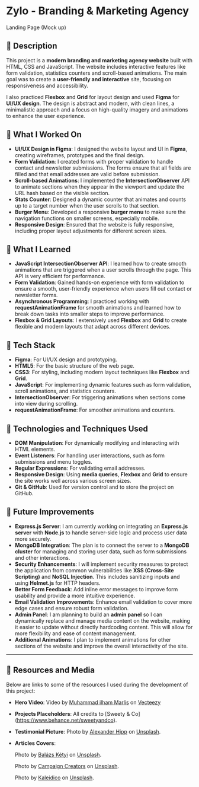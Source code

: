 # Zylo - Branding & Marketing Agency
Landing Page (Mock up)

## 🫧 Description

This project is a **modern branding and marketing agency website** built with HTML, CSS and JavaScript.
The website includes interactive features like form validation, statistics counters and scroll-based animations. The main goal was to create a **user-friendly and interactive** site, focusing on responsiveness and accessibility.

I also practiced **Flexbox** and **Grid** for layout design and used **Figma** for **UI/UX design**. The design is abstract and modern, with clean lines, a minimalistic approach and a focus on high-quality imagery and animations to enhance the user experience.

## 🫧 What I Worked On

- **UI/UX Design in Figma**: I designed the website layout and UI in **Figma**, creating wireframes, prototypes and the final design.
- **Form Validation**: I created forms with proper validation to handle contact and newsletter submissions. The forms ensure that all fields are filled and that email addresses are valid before submission.
- **Scroll-based Animations**: I implemented the **IntersectionObserver** API to animate sections when they appear in the viewport and update the URL hash based on the visible section.
- **Stats Counter**: Designed a dynamic counter that animates and counts up to a target number when the user scrolls to that section.
- **Burger Menu**: Developed a responsive **burger menu** to make sure the navigation functions on smaller screens, especially mobile.
- **Responsive Design**: Ensured that the website is fully responsive, including proper layout adjustments for different screen sizes.

## 🫧 What I Learned

- **JavaScript IntersectionObserver API**: I learned how to create smooth animations that are triggered when a user scrolls through the page. This API is very efficient for performance.
- **Form Validation**: Gained hands-on experience with form validation to ensure a smooth, user-friendly experience when users fill out contact or newsletter forms.
- **Asynchronous Programming**: I practiced working with **requestAnimationFrame** for smooth animations and learned how to break down tasks into smaller steps to improve performance.
- **Flexbox & Grid Layouts**: I extensively used **Flexbox** and **Grid** to create flexible and modern layouts that adapt across different devices.

## 🫧 Tech Stack

- **Figma**: For UI/UX design and prototyping.
- **HTML5**: For the basic structure of the web page.
- **CSS3**: For styling, including modern layout techniques like **Flexbox** and **Grid**.
- **JavaScript**: For implementing dynamic features such as form validation, scroll animations, and statistics counters.
- **IntersectionObserver**: For triggering animations when sections come into view during scrolling.
- **requestAnimationFrame**: For smoother animations and counters.

## 🫧 Technologies and Techniques Used

- **DOM Manipulation**: For dynamically modifying and interacting with HTML elements.
- **Event Listeners**: For handling user interactions, such as form submissions and menu toggles.
- **Regular Expressions**: For validating email addresses.
- **Responsive Design**: Using **media queries**, **Flexbox** and **Grid** to ensure the site works well across various screen sizes.
- **Git & GitHub**: Used for version control and to store the project on GitHub.

## 🫧 Future Improvements

- **Express.js Server**: I am currently working on integrating an **Express.js server** with **Node.js** to handle server-side logic and process user data more securely.
- **MongoDB Integration**: The plan is to connect the server to a **MongoDB cluster** for managing and storing user data, such as form submissions and other interactions.
- **Security Enhancements**: I will implement security measures to protect the application from common vulnerabilities like **XSS (Cross-Site Scripting)** and **NoSQL Injection**. This includes sanitizing inputs and using **Helmet.js** for HTTP headers.
- **Better Form Feedback**: Add inline error messages to improve form usability and provide a more intuitive experience.
- **Email Validation Improvements**: Enhance email validation to cover more edge cases and ensure robust form validation.
- **Admin Panel**: I am planning to build an **admin panel** so I can dynamically replace and manage media content on the website, making it easier to update without directly hardcoding content. This will allow for more flexibility and ease of content management.
- **Additional Animations**: I plan to implement animations for other sections of the website and improve the overall interactivity of the site.

---

## 🫧 Resources and Media

Below are links to some of the resources I used during the development of this project:

- **Hero Video**:
  Video by [Muhammad ilham Marlis](https://www.vecteezy.com/members/_mim_) on [Vecteezy](https://www.vecteezy.com/video/46549146-loop-animation-3d-abstract-fluid-blob-liquid-shape-3d-animation-black-and-whiteloop)
- **Projects Placeholders**: All credits to [Sweety & Co] (https://www.behance.net/sweetyandco).
- **Testimonial Picture**:
  Photo by [Alexander Hipp](https://unsplash.com/@alexanderhipp?utm_content=creditCopyText&utm_medium=referral&utm_source=unsplash) on [Unsplash](https://unsplash.com/photos/a-man-wearing-glasses-and-a-black-shirt-iEEBWgY_6lA?utm_content=creditCopyText&utm_medium=referral&utm_source=unsplash).
- **Articles Covers**:

  Photo by [Balázs Kétyi](https://unsplash.com/@balazsketyi?utm_content=creditCopyText&utm_medium=referral&utm_source=unsplash) on [Unsplash](https://unsplash.com/photos/color-code-book-LPWl2pEVGKc?utm_content=creditCopyText&utm_medium=referral&utm_source=unsplash).

  Photo by [Campaign Creators](https://unsplash.com/@campaign_creators?utm_content=creditCopyText&utm_medium=referral&utm_source=unsplash) on [Unsplash](https://unsplash.com/photos/person-using-macbook-pro-OGOWDVLbMSc?utm_content=creditCopyText&utm_medium=referral&utm_source=unsplash).

  Photo by [Kaleidico](https://unsplash.com/@kaleidico?utm_content=creditCopyText&utm_medium=referral&utm_source=unsplash) on [Unsplash](https://unsplash.com/photos/man-wearing-gray-polo-shirt-beside-dry-erase-board-3V8xo5Gbusk?utm_content=creditCopyText&utm_medium=referral&utm_source=unsplash).
